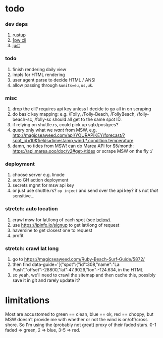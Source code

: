 # todo

### dev deps
1. [rustup](https://rustup.rs/)
2. [1pw cli](https://developer.1password.com/docs/cli/get-started#install)
3. [just](https://github.com/casey/just#installation)

### todo
1. finish rendering daily view
1. impls for HTML rendering
1. user agent parse to decide HTML / ANSI
1. allow passing through `&units=eu,us,uk`.

### misc
1. drop the cli? requires api key unless I decide to go all in on scraping
1. do basic key mapping: e.g. /Folly, /Folly-Beach, /FollyBeach,
   /folly-beach-sc, /folly-sc should all get to the same spot ID.
1. if relying on shuttle.rs, could pick up sqlx/postgres?
1. query only what we _want_ from MSW, e.g.
    http://magicseaweed.com/api/YOURAPIKEY/forecast/?spot_id=10&fields=timestamp,wind.*,condition.temperature
1. damn, no tides from MSW! can do Marea API for $5/month: https://api.marea.ooo/doc/v2#get-/tides or scrape MSW on the fly :/

### deployment
1. choose server e.g. linode
1. auto GH action deployment
1. secrets mgmt for msw api key
1. or just use shuttle.rs? `op inject` and send over the api key? it's not
   _that_ sensitive...

### stretch: auto location
1. crawl msw for lat/long of each spot (see [below](#crawl-lat-long)).
1. use https://ipinfo.io/signup to get lat/long of request
1. haversine to get closest one to request
1. profit

### stretch: crawl lat long
1. go to https://magicseaweed.com/Ruby-Beach-Surf-Guide/5872/
1. then find
      data-guide='[{"spot":{"id":308,"name":"La Push","offset":-28800,"lat":47.9029,"lon":-124.634,
  in the HTML
1. so yeah, we'll need to crawl the sitemap and then cache this, possibly save it in git and
  rarely update it?

# limitations

Most are accustomed to green == clean, blue == ok, red == choppy; but MSW
doesn't provide me with whether or not the wind is on/off/cross shore. So I'm
using the (probably not great) proxy of their faded stars. 0-1 faded => green,
2 => blue, 3-5 => red.
